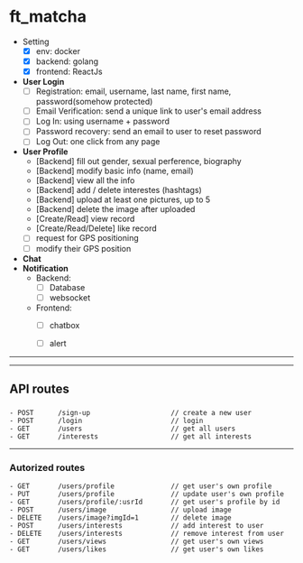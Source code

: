 # ft_matcha

- Setting
    - [X] env: docker
    - [X] backend: golang
    - [X] frontend: ReactJs

- **User Login**
    - [ ] Registration: email, username, last name, first name, password(somehow protected)
    - [ ] Email Verification: send a unique link to user's email address
    - [ ] Log In: using username + password
    - [ ] Password recovery: send an email to user to reset password
    - [ ] Log Out: one click from any page

- **User Profile**
    - [Backend] fill out gender, sexual perference, biography
    - [Backend] modify basic info (name, email)
    - [Backend] view all the info
    - [Backend] add / delete interestes (hashtags)
    - [Backend] upload at least one pictures, up to 5
    - [Backend] delete the image after uploaded
    - [Create/Read] view record
    - [Create/Read/Delete] like record
    - [ ] request for GPS positioning
    - [ ] modify their GPS position

- **Chat**
- **Notification**
    - Backend:
        - [ ] Database
        - [ ] websocket
    - Frontend:
        - [ ] chatbox
        - [ ] alert



---
---
## API routes
### 
	- POST		/sign-up					// create a new user
	- POST		/login						// login
	- GET		/users						// get all users
	- GET		/interests					// get all interests
---
### Autorized routes

	- GET		/users/profile				// get user's own profile
	- PUT		/users/profile				// update user's own profile
	- GET		/users/profile/:usrId		// get user's profile by id
	- POST		/users/image				// upload image
	- DELETE	/users/image?imgId=1		// delete image
	- POST		/users/interests			// add interest to user
	- DELETE	/users/interests			// remove interest from user
	- GET 		/users/views				// get user's own views
	- GET 		/users/likes				// get user's own likes 
	
	